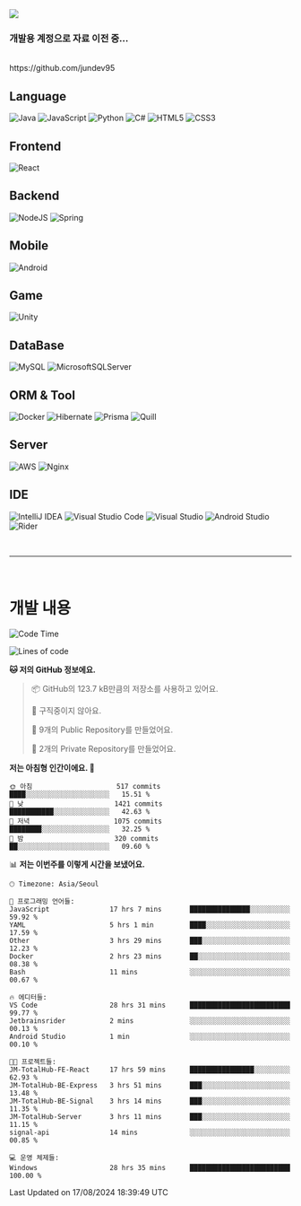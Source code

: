 <img src="https://capsule-render.vercel.app/api?type=waving&color=364765&height=300&section=header&text=Welcome&fontSize=90" />


<h3>개발용 계정으로 자료 이전 중...</h3>
<br/>
https://github.com/jundev95
<br/>

## Language
![Java](https://img.shields.io/badge/java-%23ED8B00.svg?style=for-the-badge&logo=openjdk&logoColor=white)
![JavaScript](https://img.shields.io/badge/javascript-%23323330.svg?style=for-the-badge&logo=javascript&logoColor=%23F7DF1E)
![Python](https://img.shields.io/badge/python-3670A0?style=for-the-badge&logo=python&logoColor=ffdd54)
![C#](https://img.shields.io/badge/c%23-%23239120.svg?style=for-the-badge&logo=csharp&logoColor=white)
![HTML5](https://img.shields.io/badge/html5-%23E34F26.svg?style=for-the-badge&logo=html5&logoColor=white)
![CSS3](https://img.shields.io/badge/css3-%231572B6.svg?style=for-the-badge&logo=css3&logoColor=white)

## Frontend
![React](https://img.shields.io/badge/react-%2320232a.svg?style=for-the-badge&logo=react&logoColor=%2361DAFB)

## Backend
![NodeJS](https://img.shields.io/badge/node.js-6DA55F?style=for-the-badge&logo=node.js&logoColor=white)
![Spring](https://img.shields.io/badge/spring-%236DB33F.svg?style=for-the-badge&logo=spring&logoColor=white)

## Mobile
![Android](https://img.shields.io/badge/Android-3DDC84?style=for-the-badge&logo=android&logoColor=white)

## Game
![Unity](https://img.shields.io/badge/unity-%23000000.svg?style=for-the-badge&logo=unity&logoColor=white)

## DataBase
![MySQL](https://img.shields.io/badge/mysql-4479A1.svg?style=for-the-badge&logo=mysql&logoColor=white)
![MicrosoftSQLServer](https://img.shields.io/badge/Microsoft%20SQL%20Server-CC2927?style=for-the-badge&logo=microsoft%20sql%20server&logoColor=white)

## ORM & Tool
![Docker](https://img.shields.io/badge/docker-%230db7ed.svg?style=for-the-badge&logo=docker&logoColor=white)
![Hibernate](https://img.shields.io/badge/Hibernate-59666C?style=for-the-badge&logo=Hibernate&logoColor=white)
![Prisma](https://img.shields.io/badge/Prisma-3982CE?style=for-the-badge&logo=Prisma&logoColor=white)
![Quill](https://img.shields.io/badge/Quill-52B0E7?style=for-the-badge&logo=apache&logoColor=white)

## Server
![AWS](https://img.shields.io/badge/AWS-%23FF9900.svg?style=for-the-badge&logo=amazon-aws&logoColor=white)
![Nginx](https://img.shields.io/badge/nginx-%23009639.svg?style=for-the-badge&logo=nginx&logoColor=white)

## IDE
![IntelliJ IDEA](https://img.shields.io/badge/IntelliJIDEA-000000.svg?style=for-the-badge&logo=intellij-idea&logoColor=white)
![Visual Studio Code](https://img.shields.io/badge/Visual%20Studio%20Code-0078d7.svg?style=for-the-badge&logo=visual-studio-code&logoColor=white)
![Visual Studio](https://img.shields.io/badge/Visual%20Studio-5C2D91.svg?style=for-the-badge&logo=visual-studio&logoColor=white)
![Android Studio](https://img.shields.io/badge/android%20studio-346ac1?style=for-the-badge&logo=android%20studio&logoColor=white)
![Rider](https://img.shields.io/badge/Rider-000000.svg?style=for-the-badge&logo=Rider&logoColor=white&color=black&labelColor=crimson)

<br>

---

<br>

# 개발 내용

<!--START_SECTION:waka-->
![Code Time](http://img.shields.io/badge/Code%20Time-745%20hrs%2044%20mins-blue)

![Lines of code](https://img.shields.io/badge/%EC%A0%80%EB%8A%94%20%EC%97%AC%ED%83%9C%EA%B9%8C%EC%A7%80%20-936.6%20thousand%20%EC%A4%84%EC%9D%98%20%EC%BD%94%EB%93%9C%EB%A5%BC%20%EC%9E%91%EC%84%B1%ED%96%88%EC%96%B4%EC%9A%94.-blue)

**🐱 저의 GitHub 정보에요.** 

> 📦 GitHub의 123.7 kB만큼의 저장소를 사용하고 있어요. 
 > 
> 🚫 구직중이지 않아요.
 > 
> 📜 9개의 Public Repository를 만들었어요. 
 > 
> 🔑 2개의 Private Repository를 만들었어요. 
 > 
**저는 아침형 인간이에요. 🐤** 

```text
🌞 아침                     517 commits         ████░░░░░░░░░░░░░░░░░░░░░   15.51 % 
🌆 낮　                     1421 commits        ███████████░░░░░░░░░░░░░░   42.63 % 
🌃 저녁                     1075 commits        ████████░░░░░░░░░░░░░░░░░   32.25 % 
🌙 밤　                     320 commits         ██░░░░░░░░░░░░░░░░░░░░░░░   09.60 % 
```


📊 **저는 이번주를 이렇게 시간을 보냈어요.** 

```text
🕑︎ Timezone: Asia/Seoul

💬 프로그래밍 언어들: 
JavaScript               17 hrs 7 mins       ███████████████░░░░░░░░░░   59.92 % 
YAML                     5 hrs 1 min         ████░░░░░░░░░░░░░░░░░░░░░   17.59 % 
Other                    3 hrs 29 mins       ███░░░░░░░░░░░░░░░░░░░░░░   12.23 % 
Docker                   2 hrs 23 mins       ██░░░░░░░░░░░░░░░░░░░░░░░   08.38 % 
Bash                     11 mins             ░░░░░░░░░░░░░░░░░░░░░░░░░   00.67 % 

🔥 에디터들: 
VS Code                  28 hrs 31 mins      █████████████████████████   99.77 % 
Jetbrainsrider           2 mins              ░░░░░░░░░░░░░░░░░░░░░░░░░   00.13 % 
Android Studio           1 min               ░░░░░░░░░░░░░░░░░░░░░░░░░   00.10 % 

🐱‍💻 프로젝트들: 
JM-TotalHub-FE-React     17 hrs 59 mins      ████████████████░░░░░░░░░   62.93 % 
JM-TotalHub-BE-Express   3 hrs 51 mins       ███░░░░░░░░░░░░░░░░░░░░░░   13.48 % 
JM-TotalHub-BE-Signal    3 hrs 14 mins       ███░░░░░░░░░░░░░░░░░░░░░░   11.35 % 
JM-TotalHub-Server       3 hrs 11 mins       ███░░░░░░░░░░░░░░░░░░░░░░   11.15 % 
signal-api               14 mins             ░░░░░░░░░░░░░░░░░░░░░░░░░   00.85 % 

💻 운영 체제들: 
Windows                  28 hrs 35 mins      █████████████████████████   100.00 % 
```


 Last Updated on 17/08/2024 18:39:49 UTC
<!--END_SECTION:waka-->

